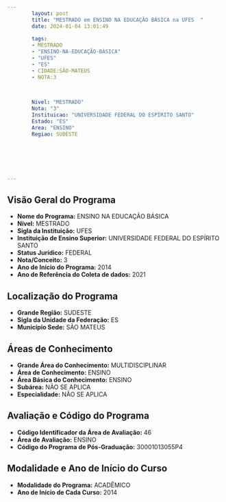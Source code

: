```yaml
---
        layout: post
        title: "MESTRADO em ENSINO NA EDUCAÇÃO BÁSICA na UFES  "
        date: 2024-01-04 13:01:49
     
        tags:
        - MESTRADO
        - "ENSINO-NA-EDUCAÇÃO-BÁSICA"
        - "UFES"
        - "ES"
        - CIDADE:SÃO-MATEUS
        - NOTA:3
        
       

        Nivel: "MESTRADO"
        Nota: "3"
        Instituicao: "UNIVERSIDADE FEDERAL DO ESPÍRITO SANTO"
        Estado: "ES"
        Area: "ENSINO"
        Regiao: SUDESTE
        
        
        
        
        
        
---
```

## Visão Geral do Programa
- **Nome do Programa:** ENSINO NA EDUCAÇÃO BÁSICA
- **Nível:** MESTRADO
- **Sigla da Instituição:** UFES
- **Instituição de Ensino Superior:** UNIVERSIDADE FEDERAL DO ESPÍRITO SANTO
- **Status Jurídico:** FEDERAL
- **Nota/Conceito:** 3
- **Ano de Início do Programa:** 2014
- **Ano de Referência do Coleta de dados:** 2021

## Localização do Programa
- **Grande Região:** SUDESTE
- **Sigla da Unidade da Federação:** ES
- **Município Sede:** SÃO MATEUS

## Áreas de Conhecimento
- **Grande Área do Conhecimento:** MULTIDISCIPLINAR
- **Área de Conhecimento:** ENSINO
- **Área Básica do Conhecimento:** ENSINO
- **Subárea:** NÃO SE APLICA
- **Especialidade:** NÃO SE APLICA

## Avaliação e Código do Programa
- **Código Identificador da Área de Avaliação:** 46
- **Área de Avaliação:** ENSINO
- **Código do Programa de Pós-Graduação:** 30001013055P4


## Modalidade e Ano de Início do Curso
- **Modalidade do Programa:** ACADÊMICO
- **Ano de Início de Cada Curso:** 2014
